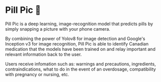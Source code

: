 # Pill Pic 💊

Pill Pic is a deep learning, image-recognition model that predicts pills by simply snapping a picture with your phone camera. 

By combining the power of Yolov8 for image detection and Google's Inception v3 for image recognition, Pill Pic is able to identify Canadian medication that the models have been trained on and relay important and relevant information back to the user. 

Users receive infomation such as: warnings and precautions, ingredients, contraindications, what to do in the event of an overdosage, compatibility with pregnancy or nursing, etc.
